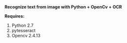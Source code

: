 <strong>Recognize text from image with Python + OpenCv + OCR</strong>

<strong>Requires:</strong><br>
1. Python 2.7<br>
2. pytesseract<br>
3. Opencv 2.4.13<br>
